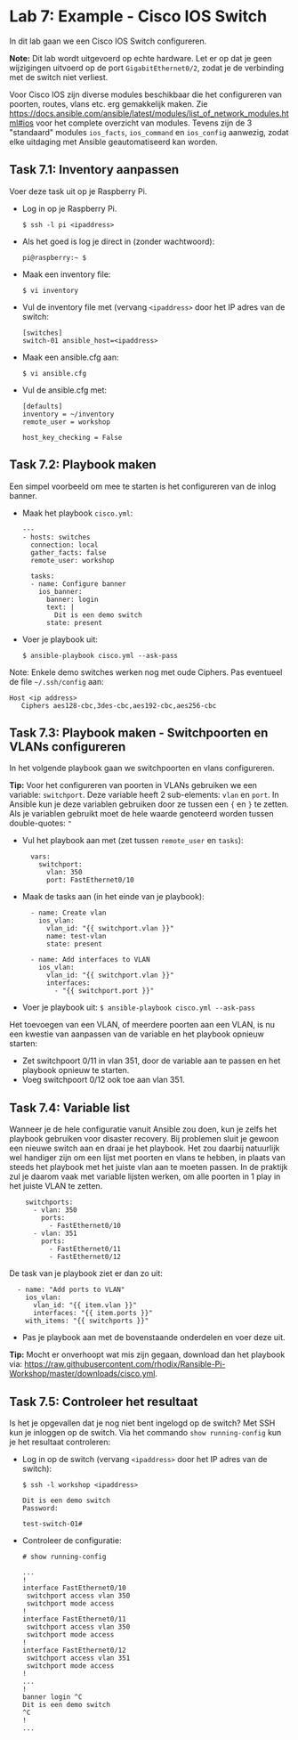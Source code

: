 # Lab 7: Example - Cisco IOS Switch
In dit lab gaan we een Cisco IOS Switch configureren.

**Note:** Dit lab wordt uitgevoerd op echte hardware. Let er op dat je geen wijzigingen uitvoerd op de port ``GigabitEthernet0/2``, zodat je de verbinding met de switch niet verliest. 

Voor Cisco IOS zijn diverse modules beschikbaar die het configureren van poorten, routes, vlans etc. erg gemakkelijk maken. Zie https://docs.ansible.com/ansible/latest/modules/list_of_network_modules.html#ios voor het complete overzicht van modules. Tevens zijn de 3 "standaard" modules ``ios_facts``, ``ios_command`` en ``ios_config`` aanwezig, zodat elke uitdaging met Ansible geautomatiseerd kan worden.

## Task 7.1: Inventory aanpassen
Voer deze task uit op je Raspberry Pi.

* Log in op je Raspberry Pi.

  ``$ ssh -l pi <ipaddress>`` 

* Als het goed is log je direct in (zonder wachtwoord):

  ``` 
  pi@raspberry:~ $ 
  ```

* Maak een inventory file:

  ``$ vi inventory``

* Vul de inventory file met (vervang ``<ipaddress>`` door het IP adres van de switch:

  ```
  [switches]
  switch-01 ansible_host=<ipaddress>
  ```

* Maak een ansible.cfg aan:

  ``$ vi ansible.cfg``

* Vul de ansible.cfg met:

  ```
  [defaults]
  inventory = ~/inventory
  remote_user = workshop
  
  host_key_checking = False
  ```

## Task 7.2: Playbook maken
Een simpel voorbeeld om mee te starten is het configureren van de inlog banner.

* Maak het playbook ``cisco.yml``:

  ```
  ---
  - hosts: switches
    connection: local
    gather_facts: false
    remote_user: workshop

    tasks:
    - name: Configure banner
      ios_banner:
        banner: login
        text: |
          Dit is een demo switch
        state: present
  ```
  
* Voer je playbook uit:

  ``$ ansible-playbook cisco.yml --ask-pass``
  
Note: Enkele demo switches werken nog met oude Ciphers. Pas eventueel de file ``~/.ssh/config`` aan:
```
Host <ip address>
   Ciphers aes128-cbc,3des-cbc,aes192-cbc,aes256-cbc
```
  
## Task 7.3: Playbook maken - Switchpoorten en VLANs configureren

In het volgende playbook gaan we switchpoorten en vlans configureren.

**Tip:** Voor het configureren van poorten in VLANs gebruiken we een variable: ``switchport``. Deze variable heeft 2 sub-elements: ``vlan`` en ``port``. In Ansible kun je deze variablen gebruiken door ze tussen een ``{`` en ``}`` te zetten. Als je variablen gebruikt moet de hele waarde genoteerd worden tussen double-quotes: ``"``
  
* Vul het playbook aan met (zet tussen ``remote_user`` en ``tasks``):

  ```
    vars:
      switchport:
        vlan: 350
        port: FastEthernet0/10
  ```

* Maak de tasks aan (in het einde van je playbook):

  ```
    - name: Create vlan
      ios_vlan:
        vlan_id: "{{ switchport.vlan }}"
        name: test-vlan
        state: present

    - name: Add interfaces to VLAN
      ios_vlan:
        vlan_id: "{{ switchport.vlan }}"
        interfaces:
          - "{{ switchport.port }}"
  ```

* Voer je playbook uit:
  ``$ ansible-playbook cisco.yml --ask-pass``

Het toevoegen van een VLAN, of meerdere poorten aan een VLAN, is nu een kwestie van aanpassen van de variable en het playbook opnieuw starten:

* Zet switchpoort 0/11 in vlan 351, door de variable aan te passen en het playbook opnieuw te starten.
* Voeg switchpoort 0/12 ook toe aan vlan 351.
  
## Task 7.4: Variable list
Wanneer je de hele configuratie vanuit Ansible zou doen, kun je zelfs het playbook gebruiken voor disaster recovery. Bij problemen sluit je gewoon een nieuwe switch aan en draai je het playbook. Het zou daarbij natuurlijk wel handiger zijn om een lijst met poorten en vlans te hebben, in plaats van steeds het playbook met het juiste vlan aan te moeten passen. In de praktijk zul je daarom vaak met variable lijsten werken, om alle poorten in 1 play in het juiste VLAN te zetten. 

```
    switchports:
      - vlan: 350
        ports:
          - FastEthernet0/10
      - vlan: 351
        ports:
          - FastEthernet0/11
          - FastEthernet0/12
```

De task van je playbook ziet er dan zo uit:

```
  - name: "Add ports to VLAN"
    ios_vlan:
      vlan_id: "{{ item.vlan }}"
      interfaces: "{{ item.ports }}"
    with_items: "{{ switchports }}"
 ```
 
 
 * Pas je playbook aan met de bovenstaande onderdelen en voer deze uit.

**Tip:** Mocht er onverhoopt wat mis zijn gegaan, download dan het playbook via: https://raw.githubusercontent.com/rhodix/Ransible-Pi-Workshop/master/downloads/cisco.yml.

## Task 7.5: Controleer het resultaat
Is het je opgevallen dat je nog niet bent ingelogd op de switch? Met SSH kun je inloggen op de switch. Via het commando ``show running-config`` kun je het resultaat controleren:

* Log in op de switch (vervang ``<ipaddress>`` door het IP adres van de switch):

  ``$ ssh -l workshop <ipaddress>``
  
  ```
  Dit is een demo switch
  Password:

  test-switch-01#  
  ```

* Controleer de configuratie:

  ``# show running-config``

  ```
  ...
  !
  interface FastEthernet0/10  
   switchport access vlan 350
   switchport mode access
  !
  interface FastEthernet0/11
   switchport access vlan 350
   switchport mode access
  !
  interface FastEthernet0/12
   switchport access vlan 351
   switchport mode access
  !
  ...
  !
  banner login ^C
  Dit is een demo switch
  ^C
  !
  ...
  ```
